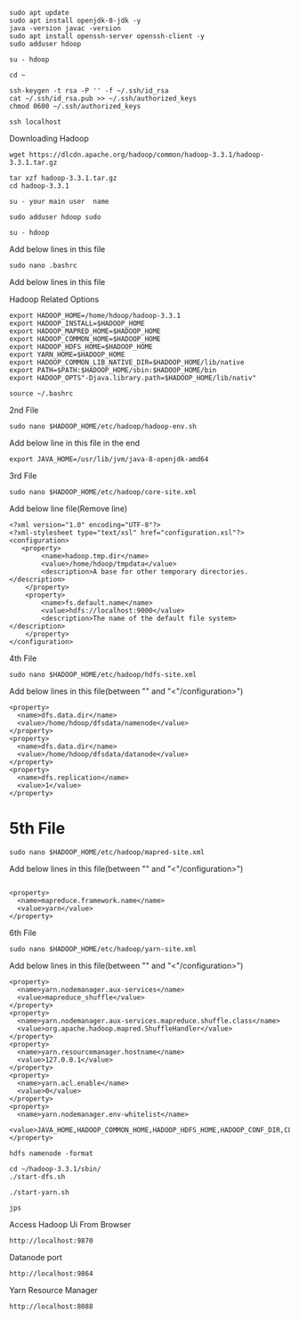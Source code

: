 ~~~
sudo apt update
sudo apt install openjdk-8-jdk -y
java -version javac -version
sudo apt install openssh-server openssh-client -y
sudo adduser hdoop
~~~
~~~
su - hdoop
~~~
~~~
cd ~
~~~
~~~
ssh-keygen -t rsa -P '' -f ~/.ssh/id_rsa
cat ~/.ssh/id_rsa.pub >> ~/.ssh/authorized_keys
chmod 0600 ~/.ssh/authorized_keys

~~~
~~~
ssh localhost
~~~
Downloading Hadoop
~~~
wget https://dlcdn.apache.org/hadoop/common/hadoop-3.3.1/hadoop-3.3.1.tar.gz
~~~
~~~
tar xzf hadoop-3.3.1.tar.gz
cd hadoop-3.3.1
~~~
~~~
su - your main user  name
~~~
~~~
sudo adduser hdoop sudo
~~~
~~~
su - hdoop
~~~
Add below lines in this file
~~~
sudo nano .bashrc
~~~

Add below lines in this file

Hadoop Related Options
~~~
export HADOOP_HOME=/home/hdoop/hadoop-3.3.1
export HADOOP_INSTALL=$HADOOP_HOME
export HADOOP_MAPRED_HOME=$HADOOP_HOME
export HADOOP_COMMON_HOME=$HADOOP_HOME
export HADOOP_HDFS_HOME=$HADOOP_HOME
export YARN_HOME=$HADOOP_HOME
export HADOOP_COMMON_LIB_NATIVE_DIR=$HADOOP_HOME/lib/native
export PATH=$PATH:$HADOOP_HOME/sbin:$HADOOP_HOME/bin
export HADOOP_OPTS"-Djava.library.path=$HADOOP_HOME/lib/nativ"
~~~

~~~
source ~/.bashrc
~~~

2nd File


~~~
sudo nano $HADOOP_HOME/etc/hadoop/hadoop-env.sh
~~~

Add below line in this file in the end

~~~
export JAVA_HOME=/usr/lib/jvm/java-8-openjdk-amd64
~~~

3rd File

~~~
sudo nano $HADOOP_HOME/etc/hadoop/core-site.xml
~~~


Add below line file(Remove line)


~~~
<?xml version="1.0" encoding="UTF-8"?>
<?xml-stylesheet type="text/xsl" href="configuration.xsl"?>
<configuration>
   <property>
        <name>hadoop.tmp.dir</name>
        <value>/home/hdoop/tmpdata</value>
        <description>A base for other temporary directories.</description>
    </property>
    <property>
        <name>fs.default.name</name>
        <value>hdfs://localhost:9000</value>
        <description>The name of the default file system></description>
    </property>
</configuration>
~~~

4th File
~~~
sudo nano $HADOOP_HOME/etc/hadoop/hdfs-site.xml
~~~
Add below lines in this file(between "<configuration>" and "<"/configuration>")


~~~
<property>
  <name>dfs.data.dir</name>
  <value>/home/hdoop/dfsdata/namenode</value>
</property>
<property>
  <name>dfs.data.dir</name>
  <value>/home/hdoop/dfsdata/datanode</value>
</property>
<property>
  <name>dfs.replication</name>
  <value>1</value>
</property>
~~~


5th File
================================================

~~~
sudo nano $HADOOP_HOME/etc/hadoop/mapred-site.xml
~~~


Add below lines in this file(between "<configuration>" and "<"/configuration>")

~~~

<property>
  <name>mapreduce.framework.name</name>
  <value>yarn</value>
</property>
~~~



6th File

~~~
sudo nano $HADOOP_HOME/etc/hadoop/yarn-site.xml
~~~


Add below lines in this file(between "<configuration>" and "<"/configuration>")


~~~
<property>
  <name>yarn.nodemanager.aux-services</name>
  <value>mapreduce_shuffle</value>
</property>
<property>
  <name>yarn.nodemanager.aux-services.mapreduce.shuffle.class</name>
  <value>org.apache.hadoop.mapred.ShuffleHandler</value>
</property>
<property>
  <name>yarn.resourcemanager.hostname</name>
  <value>127.0.0.1</value>
</property>
<property>
  <name>yarn.acl.enable</name>
  <value>0</value>
</property>
<property>
  <name>yarn.nodemanager.env-whitelist</name>
  <value>JAVA_HOME,HADOOP_COMMON_HOME,HADOOP_HDFS_HOME,HADOOP_CONF_DIR,CLASSPATH_PERPEND_DISTCACHE,HADOOP_YARN_HOME,HADOOP_MAPRED_HOME</value>
</property>
~~~

~~~
hdfs namenode -format
~~~
~~~
cd ~/hadoop-3.3.1/sbin/
./start-dfs.sh
~~~
~~~
./start-yarn.sh
~~~
~~~
jps
~~~
Access Hadoop Ui From Browser
~~~
http://localhost:9870
~~~
Datanode port
~~~
http://localhost:9864
~~~
Yarn Resource Manager 
~~~
http://localhost:8088
~~~

</div>





